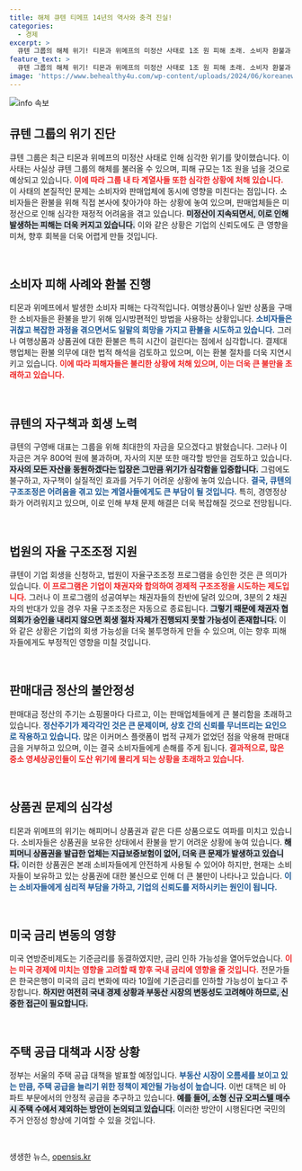```yaml
---
title: 해체 큐텐 티메프 14년의 역사와 충격 진실!
categories:
  - 경제
excerpt: >
  큐텐 그룹의 해체 위기! 티몬과 위메프의 미정산 사태로 1조 원 피해 초래. 소비자 환불과 판매자 정산 지연 속에, 자구 노력에도 불구하고 회생 가능성은 물음표. 경제 판도 변화 예고. 클릭해서 이 혼란의 전말을 확인하세요!
feature_text: >
  큐텐 그룹의 해체 위기! 티몬과 위메프의 미정산 사태로 1조 원 피해 초래. 소비자 환불과 판매자 정산 지연 속에, 자구 노력에도 불구하고 회생 가능성은 물음표. 경제 판도 변화 예고. 클릭해서 이 혼란의 전말을 확인하세요!
image: 'https://www.behealthy4u.com/wp-content/uploads/2024/06/koreanews.jpg'
---
```


<p><img src="https://www.behealthy4u.com/wp-content/uploads/2024/06/koreanews.jpg" alt="info 속보" /></p>

<h2 data-ke-size="size26">큐텐 그룹의 위기 진단</h2>

<p data-ke-size="size16">큐텐 그룹은 최근 티몬과 위메프의 미정산 사태로 인해 심각한 위기를 맞이했습니다. 이 사태는 사실상 큐텐 그룹의 해체를 불러올 수 있으며, 피해 규모는 1조 원을 넘을 것으로 예상되고 있습니다. <b><span style="color: #ee2323;">이에 따라 그룹 내 타 계열사들 또한 심각한 상황에 처해 있습니다.</span></b> 이 사태의 본질적인 문제는 소비자와 판매업체에 동시에 영향을 미친다는 점입니다. 소비자들은 환불을 위해 직접 본사에 찾아가야 하는 상황에 놓여 있으며, 판매업체들은 미정산으로 인해 심각한 재정적 어려움을 겪고 있습니다. <b><span style="background-color: #21538527;">미정산이 지속되면서, 이로 인해 발생하는 피해는 더욱 커지고 있습니다.</span></b> 이와 같은 상황은 기업의 신뢰도에도 큰 영향을 미쳐, 향후 회복을 더욱 어렵게 만들 것입니다.</p>

<p data-ke-size="size16">&nbsp;</p>

<h2 data-ke-size="size26">소비자 피해 사례와 환불 진행</h2>

<p data-ke-size="size16">티몬과 위메프에서 발생한 소비자 피해는 다각적입니다. 여행상품이나 일반 상품을 구매한 소비자들은 환불을 받기 위해 임시방편적인 방법을 사용하는 상황입니다. <b><span style="color: #1a5490;">소비자들은 귀찮고 복잡한 과정을 겪으면서도 일말의 희망을 가지고 환불을 시도하고 있습니다.</span></b> 그러나 여행상품과 상품권에 대한 환불은 특히 시간이 걸린다는 점에서 심각합니다. 결제대행업체는 환불 의무에 대한 법적 해석을 검토하고 있으며, 이는 환불 절차를 더욱 지연시키고 있습니다. <b><span style="color: #ee2323;">이에 따라 피해자들은 불리한 상황에 처해 있으며, 이는 더욱 큰 불만을 초래하고 있습니다.</span></b></p>

<p data-ke-size="size16">&nbsp;</p>

<h2 data-ke-size="size26">큐텐의 자구책과 회생 노력</h2>

<p data-ke-size="size16">큐텐의 구영배 대표는 그룹을 위해 최대한의 자금을 모으겠다고 밝혔습니다. 그러나 이 자금은 겨우 800억 원에 불과하며, 자사의 지분 또한 매각할 방안을 검토하고 있습니다. <b><span style=" background-color: #21538527;">자사의 모든 자산을 동원하겠다는 입장은 그만큼 위기가 심각함을 입증합니다.</span></b> 그럼에도 불구하고, 자구책이 실질적인 효과를 거두기 어려운 상황에 놓여 있습니다. <b><span style="color: #1a5490;">결국, 큐텐의 구조조정은 어려움을 겪고 있는 계열사들에게도 큰 부담이 될 것입니다.</span></b> 특히, 경영정상화가 어려워지고 있으며, 이로 인해 부채 문제 해결은 더욱 복잡해질 것으로 전망됩니다.</p>

<p data-ke-size="size16">&nbsp;</p>

<h2 data-ke-size="size26">법원의 자율 구조조정 지원</h2>

<p data-ke-size="size16">큐텐이 기업 회생을 신청하고, 법원이 자율구조조정 프로그램을 승인한 것은 큰 의미가 있습니다. <b><span style="color: #ee2323;">이 프로그램은 기업이 채권자와 합의하여 경제적 구조조정을 시도하는 제도입니다.</span></b> 그러나 이 프로그램의 성공여부는 채권자들의 찬반에 달려 있으며, 3분의 2 채권자의 반대가 있을 경우 자율 구조조정은 자동으로 종료됩니다. <b><span style="background-color: #21538527;">그렇기 때문에 채권자 협의회가 승인을 내리지 않으면 회생 절차 자체가 진행되지 못할 가능성이 존재합니다.</span></b> 이와 같은 상황은 기업의 회생 가능성을 더욱 불투명하게 만들 수 있으며, 이는 향후 피해자들에게도 부정적인 영향을 미칠 것입니다.</p>

<p data-ke-size="size16">&nbsp;</p>

<h2 data-ke-size="size26">판매대금 정산의 불안정성</h2>

<p data-ke-size="size16">판매대금 정산의 주기는 쇼핑몰마다 다르고, 이는 판매업체들에게 큰 불리함을 초래하고 있습니다. <b><span style="color: #1a5490;">정산주기가 제각각인 것은 큰 문제이며, 상호 간의 신뢰를 무너뜨리는 요인으로 작용하고 있습니다.</span></b> 많은 이커머스 플랫폼이 법적 규제가 없었던 점을 악용해 판매대금을 거부하고 있으며, 이는 결국 소비자들에게 손해를 주게 됩니다. <b><span style="color: #ee2323;">결과적으로, 많은 중소 영세상공인들이 도산 위기에 몰리게 되는 상황을 초래하고 있습니다.</span></b></p>

<p data-ke-size="size16">&nbsp;</p>

<h2 data-ke-size="size26">상품권 문제의 심각성</h2>

<p data-ke-size="size16">티몬과 위메프의 위기는 해피머니 상품권과 같은 다른 상품으로도 여파를 미치고 있습니다. 소비자들은 상품권을 보유한 상태에서 환불을 받기 어려운 상황에 놓여 있습니다. <b><span style="background-color: #21538527;">해피머니 상품권을 발급한 업체는 지급보증보험이 없어, 더욱 큰 문제가 발생하고 있습니다.</span></b> 이러한 상품권은 본래 소비자들에게 안전하게 사용될 수 있어야 하지만, 현재는 소비자들이 보유하고 있는 상품권에 대한 불신으로 인해 더 큰 불만이 나타나고 있습니다. <b><span style="color: #1a5490;">이는 소비자들에게 심리적 부담을 가하고, 기업의 신뢰도를 저하시키는 원인이 됩니다.</span></b></p>

<p data-ke-size="size16">&nbsp;</p>

<h2 data-ke-size="size26">미국 금리 변동의 영향</h2>

<p data-ke-size="size16">미국 연방준비제도는 기준금리를 동결하였지만, 금리 인하 가능성을 열어두었습니다. <b><span style="color: #ee2323;">이는 미국 경제에 미치는 영향을 고려할 때 향후 국내 금리에 영향을 줄 것입니다.</span></b> 전문가들은 한국은행이 미국의 금리 변화에 따라 10월에 기준금리를 인하할 가능성이 높다고 주장합니다. <b><span style="background-color: #21538527;">하지만 여전히 국내 경제 상황과 부동산 시장의 변동성도 고려해야 하므로, 신중한 접근이 필요합니다.</span></b></p>

<p data-ke-size="size16">&nbsp;</p>

<h2 data-ke-size="size26">주택 공급 대책과 시장 상황</h2>

<p data-ke-size="size16">정부는 서울의 주택 공급 대책을 발표할 예정입니다. <b><span style="color: #1a5490;">부동산 시장이 오름세를 보이고 있는 만큼, 주택 공급을 늘리기 위한 정책이 제안될 가능성이 높습니다.</span></b> 이번 대책은 비 아파트 부문에서의 안정적 공급을 추구하고 있습니다. <b><span style="background-color: #21538527;">예를 들어, 소형 신규 오피스텔 매수 시 주택 수에서 제외하는 방안이 논의되고 있습니다.</span></b> 이러한 방안이 시행된다면 국민의 주거 안정성 향상에 기여할 수 있을 것입니다.</p>

<p data-ke-size="size16">&nbsp;</p>
생생한 뉴스, <a href="https://opensis.kr" rel="dofollow">opensis.kr</a>



